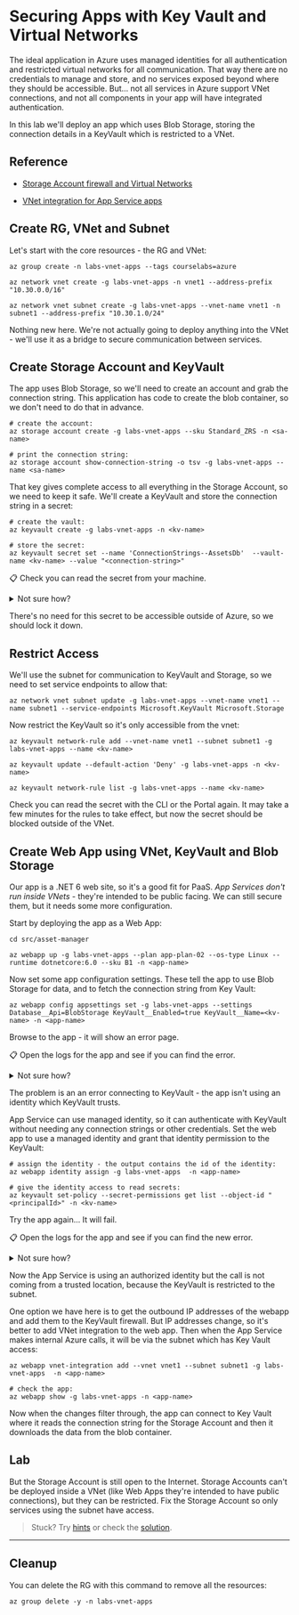 # Securing Apps with Key Vault and Virtual Networks

The ideal application in Azure uses managed identities for all authentication and restricted virtual networks for all communication. That way there are no credentials to manage and store, and no services exposed beyond where they should be accessible. But... not all services in Azure support VNet connections, and not all components in your app will have integrated authentication.

In this lab we'll deploy an app which uses Blob Storage, storing the connection details in a KeyVault which is restricted to a VNet.

## Reference

- [Storage Account firewall and Virtual Networks](https://learn.microsoft.com/en-us/azure/storage/common/storage-network-security?tabs=azure-portal)

- [VNet integration for App Service apps](https://learn.microsoft.com/en-us/azure/app-service/overview-vnet-integration)


## Create RG, VNet and Subnet

Let's start with the core resources - the RG and VNet:

```
az group create -n labs-vnet-apps --tags courselabs=azure 

az network vnet create -g labs-vnet-apps -n vnet1 --address-prefix "10.30.0.0/16"

az network vnet subnet create -g labs-vnet-apps --vnet-name vnet1 -n subnet1 --address-prefix "10.30.1.0/24"
```

Nothing new here. We're not actually going to deploy anything into the VNet - we'll use it as a bridge to secure communication between services.

## Create Storage Account and KeyVault 

The app uses Blob Storage, so we'll need to create an account and grab the connection string. This application has code to create the blob container, so we don't need to do that in advance.

```
# create the account:
az storage account create -g labs-vnet-apps --sku Standard_ZRS -n <sa-name>

# print the connection string:
az storage account show-connection-string -o tsv -g labs-vnet-apps --name <sa-name> 
```

That key gives complete access to all everything in the Storage Account, so we need to keep it safe. We'll create a KeyVault and store the connection string in a secret:

```
# create the vault:
az keyvault create -g labs-vnet-apps -n <kv-name> 

# store the secret:
az keyvault secret set --name 'ConnectionStrings--AssetsDb'  --vault-name <kv-name> --value "<connection-string>"
```

📋 Check you can read the secret from your machine.

<details>
  <summary>Not sure how?</summary>

```
az keyvault secret show --name 'ConnectionStrings--AssetsDb'  --vault-name <kv-name>
```

</details>

There's no need for this secret to be accessible outside of Azure, so we should lock it down.

## Restrict Access

We'll use the subnet for communication to KeyVault and Storage, so we need to set service endpoints to allow that:

```
az network vnet subnet update -g labs-vnet-apps --vnet-name vnet1 --name subnet1 --service-endpoints Microsoft.KeyVault Microsoft.Storage
```

Now restrict the KeyVault so it's only accessible from the vnet:

```
az keyvault network-rule add --vnet-name vnet1 --subnet subnet1 -g labs-vnet-apps --name <kv-name>

az keyvault update --default-action 'Deny' -g labs-vnet-apps -n <kv-name>

az keyvault network-rule list -g labs-vnet-apps --name <kv-name>
```

Check you can read the secret with the CLI or the Portal again. It may take a few minutes for the rules to take effect, but now the secret should be blocked outside of the VNet.

## Create Web App using VNet, KeyVault and Blob Storage

Our app is a .NET 6 web site, so it's a good fit for PaaS. _App Services don't run inside VNets_ - they're intended to be public facing. We can still secure them, but it needs some more configuration.

Start by deploying the app as a Web App:

```
cd src/asset-manager

az webapp up -g labs-vnet-apps --plan app-plan-02 --os-type Linux --runtime dotnetcore:6.0 --sku B1 -n <app-name>
```

Now set some app configuration settings. These tell the app to use Blob Storage for data, and to fetch the connection string from Key Vault:

```
az webapp config appsettings set -g labs-vnet-apps --settings Database__Api=BlobStorage KeyVault__Enabled=true KeyVault__Name=<kv-name> -n <app-name>
```

Browse to the app - it will show an error page. 

📋 Open the logs for the app and see if you can find the error.

<details>
  <summary>Not sure how?</summary>

Open _Advanced tools_ for the web app in the Portal and launch the Kudu session. Open the _Log stream_ link and be patient...

The app will keep restarting because the failure causes it to exit. You'll eventually see a useful error log like this:

_{"error":{"code":"Forbidden","message":"The user, group or application 'appid=19ee0b80-40d0-4a42-b4ca-b8697c84c6a8;oid=4a09a335-0716-406d-a12f-9cafadae0325;iss=https://sts.windows.net/68c58dc9-c7db-440f-8c32-ac672250d642/' does not have secrets list permission on key vault 'labsvnetappses;location=westeurope'. For help resolving this issue, please see https://go.microsoft.com/fwlink/?linkid=2125287","innererror":{"code":"AccessDenied"}}}_

</details>

The problem is an an error connecting to KeyVault - the app isn't using an identity which KeyVault trusts.

App Service can use managed identity, so it can authenticate with KeyVault without needing any connection strings or other credentials. Set the web app to use a managed identity and grant that identity permission to the KeyVault:

```
# assign the identity - the output contains the id of the identity:
az webapp identity assign -g labs-vnet-apps  -n <app-name>

# give the identity access to read secrets:
az keyvault set-policy --secret-permissions get list --object-id "<principalId>" -n <kv-name>
```

Try the app again... It will fail. 

📋 Open the logs for the app and see if you can find the new error.

<details>
  <summary>Not sure how?</summary>

Same process and same long wait, but you will see a new error: 

_{"error":{"code":"Forbidden","message":"Client address is not authorized and caller is not a trusted service.\r\nClient address: 20.126.176.160\r\nCaller: appid=19ee0b80-40d0-4a42-b4ca-b8697c84c6a8;oid=4a09a335-0716-406d-a12f-9cafadae0325;iss=https://sts.windows.net/68c58dc9-c7db-440f-8c32-ac672250d642/;xmsmirid=/subscriptions/161aa8d6-1b59-4fff-946c-e1172b68d76c/resourcegroups/labs-vnet-apps/providers/Microsoft.Web/sites/app-name;xmsazrid=/subscriptions/161aa8d6-1b59-4fff-946c-e1172b68d76c/resourcegroups/labs-vnet-apps/providers/Microsoft.Web/sites/app-name\r\nVault: labsvnetappses;location=westeurope","innererror":{"code":"ForbiddenByFirewall"}}}_

</details>

Now the App Service is using an authorized identity but the call is not coming from a trusted location, because the KeyVault is restricted to the subnet.

One option we have here is to get the outbound IP addresses of the webapp and add them to the KeyVault firewall. But IP addresses change, so it's better to add VNet integration to the web app. Then when the App Service makes internal Azure calls, it will be via the subnet which has Key Vault access:

```
az webapp vnet-integration add --vnet vnet1 --subnet subnet1 -g labs-vnet-apps  -n <app-name>

# check the app:
az webapp show -g labs-vnet-apps -n <app-name> 
```

Now when the changes filter through, the app can connect to Key Vault where it reads the connection string for the Storage Account and then it downloads the data from the blob container.

## Lab

But the Storage Account is still open to the Internet. Storage Accounts can't be deployed inside a VNet (like Web Apps they're intended to have public connections), but they can be restricted. Fix the Storage Account so only services using the subnet have access.

> Stuck? Try [hints](hints.md) or check the [solution](solution.md).

___

## Cleanup

You can delete the RG with this command to remove all the resources:

```
az group delete -y -n labs-vnet-apps
```